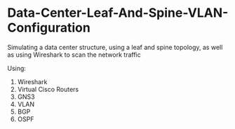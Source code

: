 # Data-Center-Leaf-And-Spine-VLAN-Configuration
Simulating a data center structure, using a leaf and spine topology, as well as using Wireshark to scan the network traffic 

Using:
1. Wireshark
2. Virtual Cisco Routers
3. GNS3
4. VLAN
5. BGP
6. OSPF
